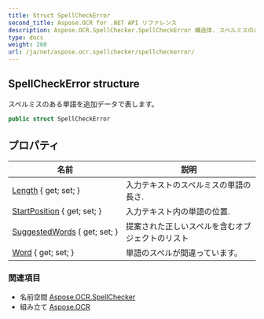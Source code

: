 ```yaml
---
title: Struct SpellCheckError
second_title: Aspose.OCR for .NET API リファレンス
description: Aspose.OCR.SpellChecker.SpellCheckError 構造体. スペルミスのある単語を追加データで表します
type: docs
weight: 260
url: /ja/net/aspose.ocr.spellchecker/spellcheckerror/
---
```

## SpellCheckError structure

スペルミスのある単語を追加データで表します。

```csharp
public struct SpellCheckError
```

## プロパティ

| 名前 | 説明 |
| --- | --- |
| [Length](../../aspose.ocr.spellchecker/spellcheckerror/length/) { get; set; } | 入力テキストのスペルミスの単語の長さ. |
| [StartPosition](../../aspose.ocr.spellchecker/spellcheckerror/startposition/) { get; set; } | 入力テキスト内の単語の位置. |
| [SuggestedWords](../../aspose.ocr.spellchecker/spellcheckerror/suggestedwords/) { get; set; } | 提案された正しいスペルを含むオブジェクトのリスト |
| [Word](../../aspose.ocr.spellchecker/spellcheckerror/word/) { get; set; } | 単語のスペルが間違っています。 |

### 関連項目

* 名前空間 [Aspose.OCR.SpellChecker](../../aspose.ocr.spellchecker/)
* 組み立て [Aspose.OCR](../../)


